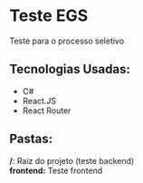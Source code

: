 # Teste EGS

Teste para o processo seletivo

## Tecnologias Usadas:
- C#
- React.JS
- React Router


## Pastas:
<b>/</b>: Raiz do projeto (teste backend) </br>
<b>frontend:</b> Teste frontend


